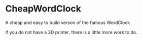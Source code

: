 # CheapWordClock
A cheap and easy to build verson of the famous WordClock

If you do not have a 3D printer, there is a little more work to do.
